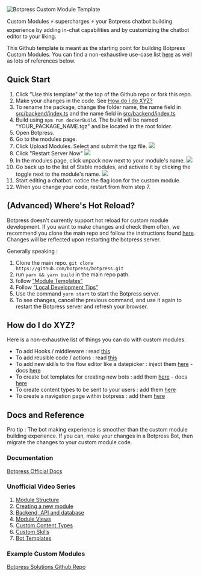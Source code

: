 
![Botpress Custom Module Template](readme-banner.png)

Custom Modules ⚡ supercharges ⚡ your Botpress chatbot building experience by adding in-chat capabilities and by customizing the chatbot editor to your liking.

This Github template is meant as the starting point for building Botpress Custom Modules. You can find a non-exhaustive use-case list [here](#how-do-i-do-xyz) as well as lots of references below.

## Quick Start 

1. Click "Use this template" at the top of the Github repo or fork this repo.
2. Make your changes in the code. See [How do I do XYZ?](#how-do-i-do-xyz)
3. To rename the package, change the folder name, the name field in [src/backend/index.ts](src/backend/index.ts) and the name field in [src/backend/index.ts](src/backend/index.ts)
4. Build using ``npm run dockerBuild``. The build will be named "YOUR_PACKAGE_NAME.tgz" and be located in the root folder.
5. Open Botpress.
6. Go to the modules page.
7. Click Upload Modules. Select and submit the tgz file. ![](1.png)
8. Click "Restart Server Now" ![](2.png)
9. In the modules page, click unpack now next to your module's name. ![](3.png)
10. Go back up to the list of Stable modules, and activate it by clicking the toggle next to the module's name. ![](4.png)
11. Start editing a chatbot. notice the flag icon for the custom module.
12. When you change your code, restart from from step 7.


## (Advanced) Where's Hot Reload?
Botpress doesn't currently support hot reload for custom module development. If you want to make changes and check them often, we recommend you clone the main repo and follow the instructions found [here](https://v12.botpress.com/building-chatbots/developers/custom-modules#local-development-tips). Changes will be reflected upon restarting the botpress server.

Generally speaking : 
1) Clone the main repo. ``git clone https://github.com/botpress/botpress.git``
2) run ``yarn && yarn build`` in the main repo path.
3) follow ["Module Templates"](https://v12.botpress.com/building-chatbots/developers/custom-modules#module-templates)
4) Follow ["Local Development Tips"](https://v12.botpress.com/building-chatbots/developers/custom-modules#local-development-tips)
5) Use the command ``yarn start`` to start the Botpress server.
6) To see changes, cancel the previous command, and use it again to restart the Botpress server and refresh your browser.

## How do I do XYZ? 

Here is a non-exhaustive list of things you can do with custom modules.

- To add Hooks / middleware : read [this](src/hooks/README.md)
- To add reusible code / actions : read [this](src/actions/README.md)
- To add new skills to the flow editor like a datepicker : inject them [here](src/backend/index.ts) - docs [here](https://v12.botpress.com/building-chatbots/developers/custom-modules#skills)  
- To create bot templates for creating new bots : add them [here](src/bot-templates/) - docs [here](https://v12.botpress.com/building-chatbots/developers/custom-modules#bottemplates)
- To create content types to be sent to your users : add them [here](src/views/lite/)
- To create a navigation page within botpress : add them [here](src/views/full/index.jsx)


## Docs and Reference 

Pro tip : 
The bot making experience is smoother than the custom module building experience. If you can, make your changes in a Botpress Bot, then migrate the changes to your custom module code. 

### Documentation
[Botpress Official Docs](https://v12.botpress.com/building-chatbots/developers/custom-modules)

### Unofficial Video Series
1) [Module Structure](https://share.descript.com/view/F7HWNQVbpEX)
2) [Creating a new module](https://share.descript.com/view/t5iYzfqHrJu)
3) [Backend, API and database](https://share.descript.com/view/C6uaCVLx5wI)
4) [Module Views](https://share.descript.com/view/5FdZBxlzrEe)
5) [Custom Content Types](https://share.descript.com/view/Bz382dj6EFG)
6) [Custom Skills](https://share.descript.com/view/dDOkVlvTaoT)
7) [Bot Templates](https://share.descript.com/view/b6OAuV8C86E)

### Example Custom Modules
[Botpress Solutions Github Repo](https://github.com/botpress/solutions/tree/master/custom%20modules)
